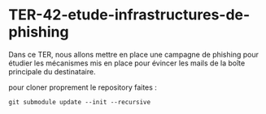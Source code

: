 # TER-42-etude-infrastructures-de-phishing
Dans ce TER, nous allons mettre en place une campagne de phishing pour étudier les mécanismes mis en place pour évincer les mails de la boîte principale du destinataire. 


pour cloner proprement le repository faites : 
```shell
git submodule update --init --recursive
```
